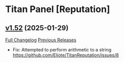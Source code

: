 # Titan Panel [Reputation]

## [v1.52](https://github.com/Eliote/TitanReputation/tree/v1.52) (2025-01-29)
[Full Changelog](https://github.com/Eliote/TitanReputation/compare/v1.51...v1.52) [Previous Releases](https://github.com/Eliote/TitanReputation/releases)

- Fix: Attempted to perform arithmetic to a string  
    https://github.com/Eliote/TitanReputation/issues/8  
